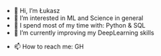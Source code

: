 - 👋 Hi, I’m Łukasz
- 👀 I’m interested in ML and Science in general
- 🌱 I spend most of my time with: Python & SQL
- 🌱 I’m currently improving my DeepLearning skills
<!--- 💞️ I’m looking to collaborate on ...--->
- 📫 How to reach me: GH

<!---
qr4k/qr4k is a ✨ special ✨ repository because its `README.md` (this file) appears on your GitHub profile.
You can click the Preview link to take a look at your changes.
--->
